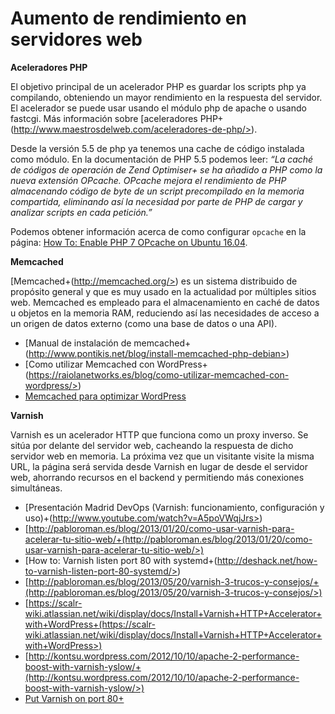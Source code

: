 # Aumento de rendimiento en servidores web



**Aceleradores PHP**

El objetivo principal de un acelerador PHP es guardar los scripts php ya compilando, obteniendo un mayor rendimiento en la respuesta del servidor. El acelerador se puede usar usando el módulo php de apache o usando fastcgi. Más información sobre [aceleradores PHP+(http://www.maestrosdelweb.com/aceleradores-de-php/>).

Desde la versión 5.5 de php ya tenemos una cache de código instalada como módulo. En la documentación de PHP 5.5 podemos leer: *“La caché de códigos de operación de Zend Optimiser+ se ha añadido a PHP como la nueva extensión OPcache. OPcache mejora el rendimiento de PHP almacenando código de byte de un script precompilado en la memoria compartida, eliminando así la necesidad por parte de PHP de cargar y analizar scripts en cada petición.”*

Podemos obtener información acerca de como configurar `opcache` en la página: [How To: Enable PHP 7 OPcache on Ubuntu 16.04](https://lastplaceonthe.net/how-to-enable-php-7-opcache-on-ubuntu-16-04/).

**Memcached**

[Memcached+(http://memcached.org/>) es un sistema distribuido de propósito general y que es muy usado en la actualidad por múltiples sitios web. Memcached es empleado para el almacenamiento en caché de datos u objetos en la memoria RAM, reduciendo así las necesidades de acceso a un origen de datos externo (como una base de datos o una API).

* [Manual de instalación de memcached+(http://www.pontikis.net/blog/install-memcached-php-debian>)
* [Como utilizar Memcached con WordPress+(https://raiolanetworks.es/blog/como-utilizar-memcached-con-wordpress/>)
* [Memcached para optimizar WordPress](https://raiolanetworks.es/blog/memcached/#memcached_para_optimizar_wordpress)

**Varnish**

Varnish es un acelerador HTTP que funciona como un proxy inverso. Se sitúa por delante del servidor web, cacheando la respuesta de dicho servidor web en memoria. La próxima vez que un visitante visite la misma URL, la página será servida desde Varnish en lugar de desde el servidor web, ahorrando recursos en el backend y permitiendo más conexiones simultáneas.

* [Presentación Madrid DevOps (Varnish: funcionamiento, configuración y uso)+(http://www.youtube.com/watch?v=A5poVWqjJrs>)
* [http://pabloroman.es/blog/2013/01/20/como-usar-varnish-para-acelerar-tu-sitio-web/+(http://pabloroman.es/blog/2013/01/20/como-usar-varnish-para-acelerar-tu-sitio-web/>)
* [How to: Varnish listen port 80 with systemd+(http://deshack.net/how-to-varnish-listen-port-80-systemd/>)
* [http://pabloroman.es/blog/2013/05/20/varnish-3-trucos-y-consejos/+(http://pabloroman.es/blog/2013/05/20/varnish-3-trucos-y-consejos/>)
* [https://scalr-wiki.atlassian.net/wiki/display/docs/Install+Varnish+HTTP+Accelerator+with+WordPress+(https://scalr-wiki.atlassian.net/wiki/display/docs/Install+Varnish+HTTP+Accelerator+with+WordPress>)
* [http://kontsu.wordpress.com/2012/10/10/apache-2-performance-boost-with-varnish-yslow/+(http://kontsu.wordpress.com/2012/10/10/apache-2-performance-boost-with-varnish-yslow/>)
 * [Put Varnish on port 80+](http://www.varnish-cache.org/docs/trunk/tutorial/putting_varnish_on_port_80.html>)

